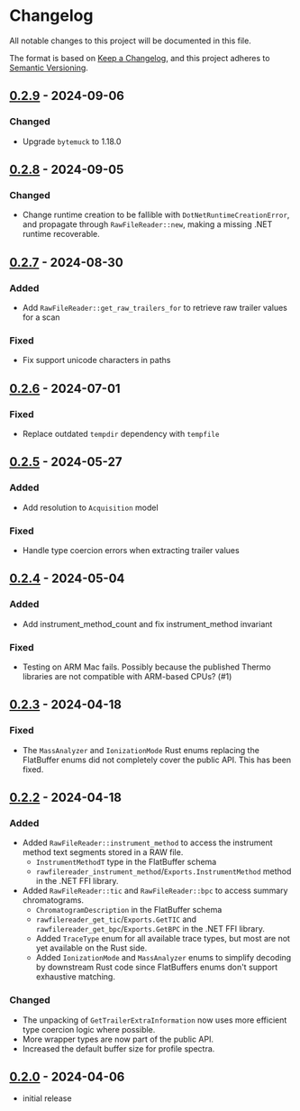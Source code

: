 # Changelog

All notable changes to this project will be documented in this file.

The format is based on [Keep a Changelog],
and this project adheres to [Semantic Versioning].

## [0.2.9] - 2024-09-06

### Changed

- Upgrade `bytemuck` to 1.18.0

## [0.2.8] - 2024-09-05

### Changed

- Change runtime creation to be fallible with `DotNetRuntimeCreationError`, and propagate through `RawFileReader::new`, making a missing .NET runtime recoverable.

## [0.2.7] - 2024-08-30

### Added

- Add `RawFileReader::get_raw_trailers_for` to retrieve raw trailer values for a scan

### Fixed

- Fix support unicode characters in paths

## [0.2.6] - 2024-07-01

### Fixed

- Replace outdated `tempdir` dependency  with `tempfile`

## [0.2.5] - 2024-05-27

### Added

- Add resolution to `Acquisition` model

### Fixed

- Handle type coercion errors when extracting trailer values

## [0.2.4] - 2024-05-04

### Added

- Add instrument_method_count and fix instrument_method invariant

### Fixed

- Testing on ARM Mac fails. Possibly because the published Thermo libraries are not compatible with ARM-based CPUs? (#1)

## [0.2.3] - 2024-04-18

### Fixed
- The `MassAnalyzer` and `IonizationMode` Rust enums replacing the FlatBuffer enums did not completely cover the public API.
  This has been fixed.

## [0.2.2] - 2024-04-18

### Added
- Added `RawFileReader::instrument_method` to access the instrument method text segments stored in a RAW file.
  - `InstrumentMethodT` type in the FlatBuffer schema
  - `rawfilereader_instrument_method`/`Exports.InstrumentMethod` method in the .NET FFI library.
- Added `RawFileReader::tic` and `RawFileReader::bpc` to access summary chromatograms.
  - `ChromatogramDescription` in the FlatBuffer schema
  - `rawfilereader_get_tic`/`Exports.GetTIC` and `rawfilereader_get_bpc`/`Exports.GetBPC` in the .NET FFI library.
  - Added `TraceType` enum for all available trace types, but most are not yet available on the Rust side.
  - Added `IonizationMode` and `MassAnalyzer` enums to simplify decoding by downstream Rust code    since FlatBuffers enums don't support exhaustive matching.

### Changed
- The unpacking of `GetTrailerExtraInformation` now uses more efficient type coercion logic where possible.
- More wrapper types are now part of the public API.
- Increased the default buffer size for profile spectra.

## [0.2.0] - 2024-04-06

- initial release

<!-- Links -->
[keep a changelog]: https://keepachangelog.com/en/1.0.0/
[semantic versioning]: https://semver.org/spec/v2.0.0.html

<!-- Versions -->
[unreleased]: https://github.com/mobiusklein/thermorawfilereader.rs/compare/v0.2.9...HEAD
[0.2.9]: https://github.com/mobiusklein/thermorawfilereader.rs/compare/v0.2.8...v0.2.9
[0.2.8]: https://github.com/mobiusklein/thermorawfilereader.rs/compare/v0.2.7...v0.2.8
[0.2.7]: https://github.com/mobiusklein/thermorawfilereader.rs/compare/v0.2.6...v0.2.7
[0.2.6]: https://github.com/mobiusklein/thermorawfilereader.rs/compare/v0.2.5...v0.2.6
[0.2.5]: https://github.com/mobiusklein/thermorawfilereader.rs/compare/v0.2.4...v0.2.5
[0.2.4]: https://github.com/mobiusklein/thermorawfilereader.rs/compare/v0.2.4
[0.2.3]: https://github.com/mobiusklein/thermorawfilereader.rs/compare/v0.2.3
[0.2.2]: https://github.com/mobiusklein/thermorawfilereader.rs/compare/v0.2.2
[0.2.1]: https://github.com/mobiusklein/thermorawfilereader.rs/compare/v0.2.1
[0.2.0]: https://github.com/mobiusklein/thermorawfilereader.rs/compare/v0.2.0